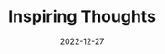 ---
slug: thought-for-the-day
title: "Inspiring Thoughts"
date: 2022-12-27
excerpt: 'I Slept and dreamt that life was joy I awoke and saw that life was service I acted and 
behold service joy.'
tags: [Inspiration, Motivation, Quotes, Thoughts]
---